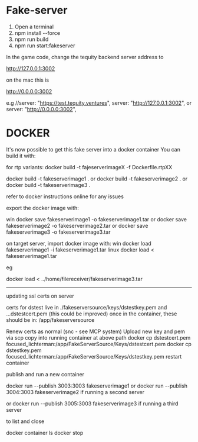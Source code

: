 # Fake-server

1) Open a terminal
2) npm install --force
3) npm run build
4) npm run start:fakeserver

In the game code, change the tequity backend server address to

http://127.0.0.1:3002

on the mac this is

http://0.0.0.0:3002

e.g
        //server: "https://test.tequity.ventures",
        server: "http://127.0.0.1:3002",
        or
        server: "http://0.0.0.0:3002",

# DOCKER

It's now possible to get this fake server into a docker container
You can build it with:

for rtp variants: 
docker build -t fajeserverimageX -f Dockerfile.rtpXX

docker build -t fakeserverimage1 .
or
docker build -t fakeserverimage2 .
or
docker build -t fakeserverimage3 .

refer to docker instructions online for any issues
        
export the docker image with:

win
docker save fakeserverimage1 -o fakeserverimage1.tar
or
docker save fakeserverimage2 -o fakeserverimage2.tar
or
docker save fakeserverimage3 -o fakeserverimage3.tar

on target server, import docker image with:
win
docker load fakeserverimage1 -i fakeserverimage1.tar
linux
docker load < fakeserverimage1.tar

eg

docker load < ../home/filereceiver/fakeserverimage3.tar 

----

updating ssl certs on server

certs for dstest live in ./fakeserversource/keys/dstestkey.pem and ...dstestcert.pem
(this could be improved)
once in the container, these should be in: /app/fakeserversource

Renew certs as normal (snc - see MCP system)
Upload new key and pem via scp
copy into running container at above path
docker cp dstestcert.pem focused_lichterman:/app/FakeServerSource/Keys/dstestcert.pem
 docker cp dstestkey.pem focused_lichterman:/app/FakeServerSource/Keys/dstestkey.pem
restart container






publish and run a new container

docker run --publish 3003:3003 fakeserverimage1
or
docker run --publish 3004:3003 fakeserverimage2 if running a second server

or
docker run --publish 3005:3003 fakeserverimage3 if running a third server

to list and close

docker container ls
docker stop <name>




